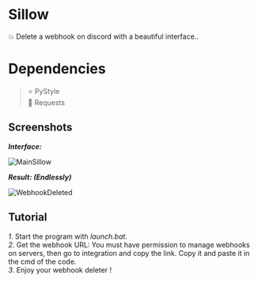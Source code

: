 # Sillow
💥 Delete a webhook on discord with a beautiful interface..

# Dependencies

> ⭐️ PyStyle  
> 🌙 Requests  

## Screenshots

***Interface:***

![MainSillow](https://user-images.githubusercontent.com/101132662/158011855-7d6e5f64-b721-40b2-ac17-dd3919960824.PNG)

***Result: (Endlessly)***

![WebhookDeleted](https://user-images.githubusercontent.com/101132662/158011926-23a2670b-c285-45bd-a0cc-bbe1723f76c0.PNG)

## Tutorial

*1*. Start the program with *launch.bat*.  
*2*. Get the webhook URL: You must have permission to manage webhooks on servers, then go to integration and copy the link. Copy it and paste it in the cmd of the code.  
*3*. Enjoy your webhook deleter !  
